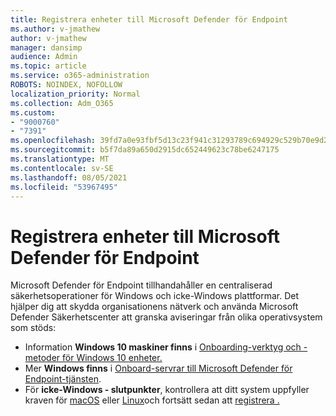 ```yaml
---
title: Registrera enheter till Microsoft Defender för Endpoint
ms.author: v-jmathew
author: v-jmathew
manager: dansimp
audience: Admin
ms.topic: article
ms.service: o365-administration
ROBOTS: NOINDEX, NOFOLLOW
localization_priority: Normal
ms.collection: Adm_O365
ms.custom:
- "9000760"
- "7391"
ms.openlocfilehash: 39fd7a0e93fbf5d13c23f941c31293789c694929c529b70e9d2a9558dc3f2874
ms.sourcegitcommit: b5f7da89a650d2915dc652449623c78be6247175
ms.translationtype: MT
ms.contentlocale: sv-SE
ms.lasthandoff: 08/05/2021
ms.locfileid: "53967495"
---
```

# <a name="onboard-devices-to-microsoft-defender-for-endpoint"></a>Registrera enheter till Microsoft Defender för Endpoint

Microsoft Defender för Endpoint tillhandahåller en centraliserad säkerhetsoperationer för Windows och icke-Windows plattformar. Det hjälper dig att skydda organisationens nätverk och använda Microsoft Defender Säkerhetscenter att granska aviseringar från olika operativsystem som stöds:

- Information **Windows 10 maskiner finns** i [Onboarding-verktyg och -metoder för Windows 10 enheter.](https://go.microsoft.com/fwlink/?linkid=2143460)
- Mer **Windows finns** i [Onboard-servrar till Microsoft Defender för Endpoint-tjänsten](https://go.microsoft.com/fwlink/?linkid=2143627).
- För **icke-Windows - slutpunkter**, kontrollera att ditt system uppfyller kraven för [macOS](https://go.microsoft.com/fwlink/?linkid=2143461) eller [Linux](https://go.microsoft.com/fwlink/?linkid=2143462)och fortsätt sedan att [registrera .](https://go.microsoft.com/fwlink/?linkid=2143628)
